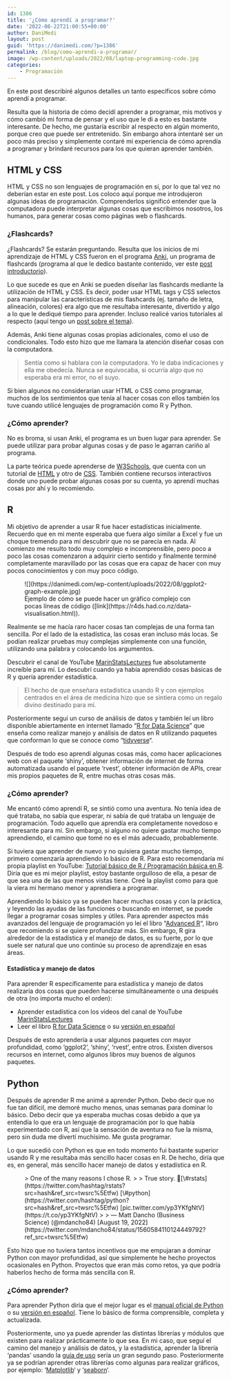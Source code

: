 ```yaml
---
id: 1386
title: '¿Cómo aprendí a programar?'
date: '2022-08-22T21:00:55+00:00'
author: DaniMedi
layout: post
guid: 'https://danimedi.com/?p=1386'
permalink: /blog/como-aprendi-a-programar/
image: /wp-content/uploads/2022/08/laptop-programming-code.jpg
categories:
    - Programación
---
```


En este post describiré algunos detalles un tanto específicos sobre cómo aprendí a programar.

Resulta que la historia de cómo decidí aprender a programar, mis motivos y cómo cambió mi forma de pensar y el uso que le di a esto es bastante interesante. De hecho, me gustaría escribir al respecto en algún momento, porque creo que puede ser entretenido. Sin embargo ahora intentaré ser un poco más preciso y simplemente contaré mi experiencia de cómo aprendía a programar y brindaré recursos para los que quieran aprender también.

## HTML y CSS

HTML y CSS no son lenguajes de programación en sí, por lo que tal vez no deberían estar en este post. Los coloco aquí porque me introdujeron algunas ideas de programación. Comprenderlos significó entender que la computadora puede interpretar algunas cosas que escribimos nosotros, los humanos, para generar cosas como páginas web o flashcards.

### ¿Flashcards?

¿Flashcards? Se estarán preguntando. Resulta que los inicios de mi aprendizaje de HTML y CSS fueron en el programa [Anki](https://apps.ankiweb.net/), un programa de flashcards (programa al que le dedico bastante contenido, ver este [post introductorio](https://danimedi.com/blog/tutorial-de-anki-desde-cero/)).

Lo que sucede es que en Anki se pueden diseñar las flashcards mediante la utilización de HTML y CSS. Es decir, poder usar HTML tags y CSS selectos para manipular las características de mis flashcards (ej. tamaño de letra, alineación, colores) era algo que me resultaba interesante, divertido y algo a lo que le dediqué tiempo para aprender. Incluso realicé varios tutoriales al respecto (aquí tengo un [post sobre el tema](https://danimedi.com/blog/anki-disenando-tipos-de-nota-desde-cero/)).

Además, Anki tiene algunas cosas propias adicionales, como el uso de condicionales. Todo esto hizo que me llamara la atención diseñar cosas con la computadora.

> Sentía como si hablara con la computadora. Yo le daba indicaciones y ella me obedecía. Nunca se equivocaba, si ocurría algo que no esperaba era mi error, no el suyo.

Si bien algunos no considerarían usar HTML o CSS como programar, muchos de los sentimientos que tenía al hacer cosas con ellos también los tuve cuando utilicé lenguajes de programación como R y Python.

### ¿Cómo aprender?

No es broma, si usan Anki, el programa es un buen lugar para aprender. Se puede utilizar para probar algunas cosas y de paso le agarran cariño al programa.

La parte teórica puede aprenderse de [W3Schools](https://www.w3schools.com/), que cuenta con un tutorial de [HTML](https://www.w3schools.com/html/default.asp) y otro de [CSS](https://www.w3schools.com/css/default.asp). También contiene recursos interactivos donde uno puede probar algunas cosas por su cuenta, yo aprendí muchas cosas por ahí y lo recomiendo.

## R

Mi objetivo de aprender a usar R fue hacer estadísticas inicialmente. Recuerdo que en mi mente esperaba que fuera algo similar a Excel y fue un choque tremendo para mí descubrir que no se parecía en nada. Al comienzo me resulto todo muy complejo e incomprensible, pero poco a poco las cosas comenzaron a adquirir cierto sentido y finalmente terminé completamente maravillado por las cosas que era capaz de hacer con muy pocos conocimientos y con muy poco código.

<figure class="wp-block-image size-full">![](https://danimedi.com/wp-content/uploads/2022/08/ggplot2-graph-example.jpg)<figcaption>Ejemplo de cómo se puede hacer un gráfico complejo con pocas líneas de código ([link](https://r4ds.had.co.nz/data-visualisation.html)).</figcaption></figure>Realmente se me hacía raro hacer cosas tan complejas de una forma tan sencilla. Por el lado de la estadística, las cosas eran incluso más locas. Se podían realizar pruebas muy complejas simplemente con una función, utilizando una palabra y colocando los argumentos.

Descubrir el canal de YouTube [MarinStatsLectures](https://www.youtube.com/c/marinstatlectures) fue absolutamente increíble para mí. Lo descubrí cuando ya había aprendido cosas básicas de R y quería aprender estadística.

> El hecho de que enseñara estadística usando R y con ejemplos centrados en el área de medicina hizo que se sintiera como un regalo divino destinado para mí.

Posteriormente seguí un curso de análisis de datos y también leí un libro disponible abiertamente en internet llamado “[R for Data Science](https://r4ds.had.co.nz/)” que enseña como realizar manejo y análisis de datos en R utilizando paquetes que conforman lo que se conoce como “[tidyverse](https://www.tidyverse.org/)“.

Después de todo eso aprendí algunas cosas más, como hacer aplicaciones web con el paquete ‘shiny’, obtener información de internet de forma automatizada usando el paquete ‘rvest’, obtener información de APIs, crear mis propios paquetes de R, entre muchas otras cosas más.

### ¿Cómo aprender?

Me encantó cómo aprendí R, se sintió como una aventura. No tenía idea de qué trataba, no sabía que esperar, ni sabía de qué trataba un lenguaje de programación. Todo aquello que aprendía era completamente novedoso e interesante para mí. Sin embargo, si alguno no quiere gastar mucho tiempo aprendiendo, el camino que tomé no es el más adecuado, probablemente.

Si tuviera que aprender de nuevo y no quisiera gastar mucho tiempo, primero comenzaría aprendiendo lo básico de R. Para esto recomendaría mi propia playlist en YouTube: [Tutorial básico de R / Programación básica en R](https://www.youtube.com/playlist?list=PLiR4mMxzSHWjkzl-JAcCQ6LKV8b2I8LzR). Diría que es mi mejor playlist, estoy bastante orgulloso de ella, a pesar de que sea una de las que menos vistas tiene. Creé la playlist como para que la viera mi hermano menor y aprendiera a programar.

Aprendiendo lo básico ya se pueden hacer muchas cosas y con la práctica, y leyendo las ayudas de las funciones o buscando en internet, se puede llegar a programar cosas simples y útiles. Para aprender aspectos más avanzados del lenguaje de programación yo leí el libro “[Advanced R](https://adv-r.hadley.nz/)“, libro que recomiendo si se quiere profundizar más. Sin embargo, R gira alrededor de la estadística y el manejo de datos, es su fuerte, por lo que suele ser natural que uno continúe su proceso de aprendizaje en esas áreas.

#### Estadística y manejo de datos

Para aprender R específicamente para estadística y manejo de datos realizaría dos cosas que pueden hacerse simultáneamente o una después de otra (no importa mucho el orden):

- Aprender estadística con los videos del canal de YouTube [MarinStatsLectures](https://www.youtube.com/c/marinstatlectures)
- Leer el libro [R for Data Science](https://r4ds.had.co.nz/) o su [versión en español](https://es.r4ds.hadley.nz/)

Después de esto aprendería a usar algunos paquetes con mayor profundidad, como ‘ggplot2’, ‘shiny’, ‘rvest’, entre otros. Existen diversos recursos en internet, como algunos libros muy buenos de algunos paquetes.

## Python

Después de aprender R me animé a aprender Python. Debo decir que no fue tan difícil, me demoré mucho menos, unas semanas para dominar lo básico. Debo decir que ya esperaba muchas cosas debido a que ya entendía lo que era un lenguaje de programación por lo que había experimentado con R, así que la sensación de aventura no fue la misma, pero sin duda me divertí muchísimo. Me gusta programar.

Lo que sucedió con Python es que en todo momento fui bastante superior usando R y me resultaba más sencillo hacer cosas en R. De hecho, diría que es, en general, más sencillo hacer manejo de datos y estadística en R.

<figure class="wp-block-embed is-type-rich is-provider-twitter wp-block-embed-twitter"><div class="wp-block-embed__wrapper">> One of the many reasons I chose R.   
>   
> True story. 🧵[\#rstats](https://twitter.com/hashtag/rstats?src=hash&ref_src=twsrc%5Etfw) [\#python](https://twitter.com/hashtag/python?src=hash&ref_src=twsrc%5Etfw) [pic.twitter.com/yp3YKfgNtV](https://t.co/yp3YKfgNtV)
> 
> — Matt Dancho (Business Science) (@mdancho84) [August 19, 2022](https://twitter.com/mdancho84/status/1560584110124449792?ref_src=twsrc%5Etfw)

<script async="" charset="utf-8" src="https://platform.twitter.com/widgets.js"></script></div></figure>Esto hizo que no tuviera tantos incentivos que me empujaran a dominar Python con mayor profundidad, así que simplemente he hecho proyectos ocasionales en Python. Proyectos que eran más como retos, ya que podría haberlos hecho de forma más sencilla con R.

### ¿Cómo aprender?

Para aprender Python diría que el mejor lugar es el [manual oficial de Python](https://docs.python.org/3/tutorial/index.html) o su [versión en español](https://docs.python.org/es/3/tutorial/). Tiene lo básico de forma comprensible, completa y actualizada.

Posteriormente, uno ya puede aprender las distintas librerías y módulos que existen para realizar prácticamente lo que sea. En mi caso, que seguí el camino del manejo y análisis de datos, y la estadística, aprender la librería ‘pandas’ usando la [guía de uso](https://pandas.pydata.org/docs/user_guide/index.html#user-guide) sería un gran segundo paso. Posteriormente ya se podrían aprender otras librerías como algunas para realizar gráficos, por ejemplo: ‘[Matplotlib](https://matplotlib.org/)‘ y ‘[seaborn](https://seaborn.pydata.org/)‘.